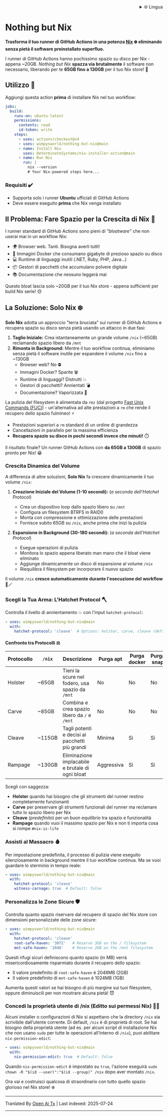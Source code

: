 
<div align="right">
  <details>
    <summary >🌐 Lingua</summary>
    <div>
      <div align="center">
        <a href="https://openaitx.github.io/view.html?user=wimpysworld&project=nothing-but-nix&lang=en">English</a>
        | <a href="https://openaitx.github.io/view.html?user=wimpysworld&project=nothing-but-nix&lang=zh-CN">简体中文</a>
        | <a href="https://openaitx.github.io/view.html?user=wimpysworld&project=nothing-but-nix&lang=zh-TW">繁體中文</a>
        | <a href="https://openaitx.github.io/view.html?user=wimpysworld&project=nothing-but-nix&lang=ja">日本語</a>
        | <a href="https://openaitx.github.io/view.html?user=wimpysworld&project=nothing-but-nix&lang=ko">한국어</a>
        | <a href="https://openaitx.github.io/view.html?user=wimpysworld&project=nothing-but-nix&lang=hi">हिन्दी</a>
        | <a href="https://openaitx.github.io/view.html?user=wimpysworld&project=nothing-but-nix&lang=th">ไทย</a>
        | <a href="https://openaitx.github.io/view.html?user=wimpysworld&project=nothing-but-nix&lang=fr">Français</a>
        | <a href="https://openaitx.github.io/view.html?user=wimpysworld&project=nothing-but-nix&lang=de">Deutsch</a>
        | <a href="https://openaitx.github.io/view.html?user=wimpysworld&project=nothing-but-nix&lang=es">Español</a>
        | <a href="https://openaitx.github.io/view.html?user=wimpysworld&project=nothing-but-nix&lang=it">Italiano</a>
        | <a href="https://openaitx.github.io/view.html?user=wimpysworld&project=nothing-but-nix&lang=ru">Русский</a>
        | <a href="https://openaitx.github.io/view.html?user=wimpysworld&project=nothing-but-nix&lang=pt">Português</a>
        | <a href="https://openaitx.github.io/view.html?user=wimpysworld&project=nothing-but-nix&lang=nl">Nederlands</a>
        | <a href="https://openaitx.github.io/view.html?user=wimpysworld&project=nothing-but-nix&lang=pl">Polski</a>
        | <a href="https://openaitx.github.io/view.html?user=wimpysworld&project=nothing-but-nix&lang=ar">العربية</a>
        | <a href="https://openaitx.github.io/view.html?user=wimpysworld&project=nothing-but-nix&lang=fa">فارسی</a>
        | <a href="https://openaitx.github.io/view.html?user=wimpysworld&project=nothing-but-nix&lang=tr">Türkçe</a>
        | <a href="https://openaitx.github.io/view.html?user=wimpysworld&project=nothing-but-nix&lang=vi">Tiếng Việt</a>
        | <a href="https://openaitx.github.io/view.html?user=wimpysworld&project=nothing-but-nix&lang=id">Bahasa Indonesia</a>
      </div>
    </div>
  </details>
</div>

# Nothing but Nix

**Trasforma il tuo runner di GitHub Actions in una potenza [Nix](https://zero-to-nix.com/concepts/nix/) ❄️ eliminando senza pietà il software preinstallato superfluo.**

I runner di GitHub Actions hanno pochissimo spazio su disco per Nix - appena ~20GB.
*Nothing but Nix* **spazza via brutalmente** il software non necessario, liberando per te **65GB fino a 130GB** per il tuo Nix store! 💪

## Utilizzo 🔧

Aggiungi questa action **prima** di installare Nix nel tuo workflow:

```yaml
jobs:
  build:
    runs-on: ubuntu-latest
    permissions:
      contents: read
      id-token: write
    steps:
      - uses: actions/checkout@v4
      - uses: wimpysworld/nothing-but-nix@main
      - name: Install Nix
        uses: DeterminateSystems/nix-installer-action@main
      - name: Run Nix
        run: |
          nix --version
          # Your Nix-powered steps here...
```

### Requisiti ️✔️

- Supporta solo i runner **Ubuntu** ufficiali di GitHub Actions
- Deve essere eseguito **prima** che Nix venga installato

## Il Problema: Fare Spazio per la Crescita di Nix 🌱

I runner standard di GitHub Actions sono pieni di *"bloatware"* che non userai mai in un workflow Nix:

- 🌍 Browser web. Tanti. Bisogna averli tutti!
- 🐳 Immagini Docker che consumano gigabyte di prezioso spazio su disco
- 💻 Runtime di linguaggi inutili (.NET, Ruby, PHP, Java...)
- 📦 Gestori di pacchetti che accumulano polvere digitale
- 📚 Documentazione che nessuno leggerà mai

Questo bloat lascia solo ~20GB per il tuo Nix store - appena sufficienti per build Nix serie! 😞

## La Soluzione: Solo Nix ️❄️

**Solo Nix** adotta un approccio "terra bruciata" sui runner di GitHub Actions e recupera spazio su disco senza pietà usando un attacco in due fasi:

1. **Taglio Iniziale:** Crea istantaneamente un grande volume `/nix` (~65GB) reclamando spazio libero da `/mnt`
2. **Rimonta in Background:** Mentre il tuo workflow continua, eliminiamo senza pietà il software inutile per espandere il volume `/nix` fino a ~130GB
   - Browser web? No ⛔
   - Immagini Docker? Sparite 🗑️
   - Runtime di linguaggi? Distrutti 💥
   - Gestori di pacchetti? Annientati 💣
   - Documentazione? Vaporizzata ️👻

La pulizia del filesystem è alimentata da `rmz` (dal progetto [Fast Unix Commands (FUC)](https://github.com/SUPERCILEX/fuc)) - un'alternativa ad alte prestazioni a `rm` che rende il recupero dello spazio fulmineo! ⚡
   - Prestazioni superiori a `rm` standard di un ordine di grandezza
   - Cancellazioni in parallelo per la massima efficienza
   - **Recupera spazio su disco in pochi secondi invece che minuti!** ️⏱️

Il risultato finale? Un runner GitHub Actions con **da 65GB a 130GB** di spazio pronto per Nix! 😁

### Crescita Dinamica del Volume

A differenza di altre soluzioni, **Solo Nix** fa crescere dinamicamente il tuo volume `/nix`:

1. **Creazione Iniziale del Volume (1-10 secondi):** (*a seconda dell'Hatchet Protocol*)
   - Crea un dispositivo loop dallo spazio libero su `/mnt`
   - Configura un filesystem BTRFS in RAID0
   - Monta con compressione e ottimizzazione delle prestazioni
   - Fornisce subito 65GB su `/nix`, anche prima che inizi la pulizia

2. **Espansione in Background (30-180 secondi):** (*a seconda dell'Hatchet Protocol*)
   - Esegue operazioni di pulizia
   - Monitora lo spazio appena liberato man mano che il bloat viene eliminato
   - Aggiunge dinamicamente un disco di espansione al volume `/nix`
   - Riequilibra il filesystem per incorporare il nuovo spazio

Il volume `/nix` **cresce automaticamente durante l'esecuzione del workflow** 🎩🪄

### Scegli la Tua Arma: L'Hatchet Protocol 🪓

Controlla il livello di annientamento 💥 con l'input `hatchet-protocol`:

```yaml
- uses: wimpysworld/nothing-but-nix@main
  with:
    hatchet-protocol: 'cleave'  # Options: holster, carve, cleave (default), rampage
```

#### Confronto tra Protocolli ⚖️

| Protocollo | `/nix` | Descrizione                                      | Purga apt  | Purga docker | Purga snap | File system eliminati     |
|------------|--------|--------------------------------------------------|------------|--------------|------------|--------------------------|
| Holster    | ~65GB  | Tieni la scure nel fodero, usa spazio da `/mnt`  | No         | No           | No         | Nessuno                  |
| Carve      | ~85GB  | Combina e crea spazio libero da `/` e `/mnt`     | No         | No           | No         | Nessuno                  |
| Cleave     | ~115GB | Tagli potenti e decisi ai pacchetti più grandi   | Minima     | Sì           | Sì         | `/opt` e `/usr/local`    |
| Rampage    | ~130GB | Eliminazione implacabile e brutale di ogni bloat | Aggressiva | Sì           | Sì         | Muahahaha! 🔥🌎          |

Scegli con saggezza:
- **Holster** quando hai bisogno che gli strumenti del runner restino completamente funzionanti
- **Carve** per preservare gli strumenti funzionali del runner ma reclamare tutto lo spazio libero per Nix
- **Cleave** (*predefinito*) per un buon equilibrio tra spazio e funzionalità
- **Rampage** quando vuoi il massimo spazio per Nix e non ti importa cosa si rompe `#nix-is-life`

### Assisti al Massacro 🩸

Per impostazione predefinita, il processo di pulizia viene eseguito silenziosamente in background mentre il tuo workflow continua. Ma se vuoi guardare lo sterminio in tempo reale:

```yaml
- uses: wimpysworld/nothing-but-nix@main
  with:
    ️hatchet-protocol: 'cleave'
    witness-carnage: true  # Default: false
```

### Personalizza le Zone Sicure 🛡️

Controlla quanto spazio riservare dal recupero di spazio del Nix store con dimensioni personalizzate delle zone sicure:

```yaml
- uses: wimpysworld/nothing-but-nix@main
  with:
    ️hatchet-protocol: 'cleave'
    root-safe-haven: '3072'   # Reserve 3GB on the / filesystem
    mnt-safe-haven: '2048'    # Reserve 2GB on the /mnt filesystem
```

Questi rifugi sicuri definiscono quanto spazio (in MB) verrà misericordiosamente risparmiato durante il recupero dello spazio:
- Il valore predefinito di `root-safe-haven` è 2048MB (2GB)
- Il valore predefinito di `mnt-safe-haven` è 1024MB (1GB)

Aumenta questi valori se hai bisogno di più margine sui tuoi filesystem, oppure diminuiscili per non mostrare alcuna pietà! 😈

### Concedi la proprietà utente di /nix (Editto sui permessi Nix) 🧑‍⚖️

Alcuni installer o configurazioni di Nix si aspettano che la directory `/nix` sia scrivibile dall’utente corrente. Di default, `/nix` è di proprietà di root. Se hai bisogno della proprietà utente (ad es. per alcuni script di installazione Nix che non usano `sudo` per tutte le operazioni all’interno di `/nix`), puoi abilitare `nix-permission-edict`:

```yaml
- uses: wimpysworld/nothing-but-nix@main
  with:
    nix-permission-edict: true  # Default: false
```

Quando `nix-permission-edict` è impostato su `true`, l'azione eseguirà `sudo chown -R "$(id --user)":"$(id --group)" /nix` dopo aver montato `/nix`.

Ora vai e costruisci qualcosa di straordinario con tutto quello spazio glorioso nel Nix store! ❄️

---

Tranlated By [Open Ai Tx](https://github.com/OpenAiTx/OpenAiTx) | Last indexed: 2025-07-24

---